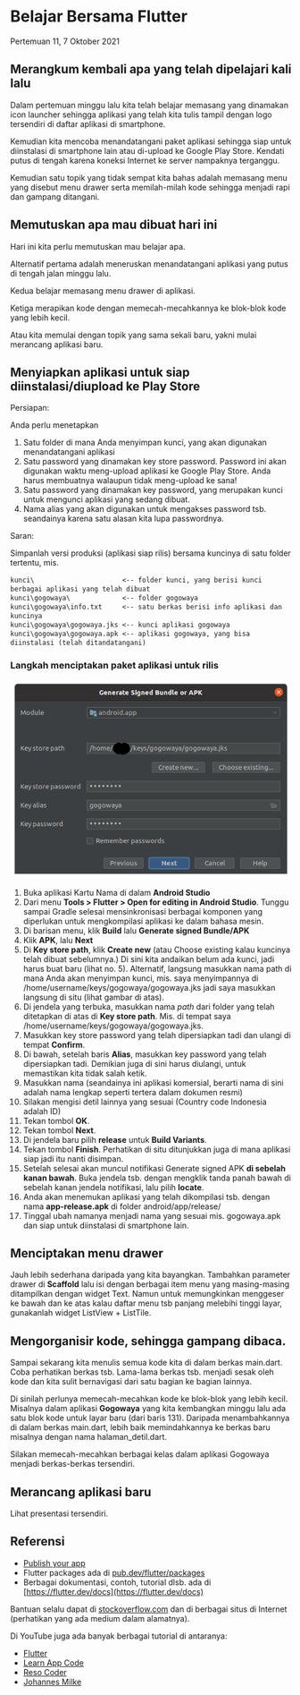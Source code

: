 # Belajar Bersama Flutter

Pertemuan 11, 7 Oktober 2021


## Merangkum kembali apa yang telah dipelajari kali lalu

Dalam pertemuan minggu lalu kita telah belajar memasang yang dinamakan icon launcher sehingga aplikasi yang telah kita tulis tampil dengan logo tersendiri di daftar aplikasi di smartphone.

Kemudian kita mencoba menandatangani paket aplikasi sehingga siap untuk diinstalasi di smartphone lain atau di-upload ke Google Play Store. Kendati putus di tengah karena koneksi Internet ke server nampaknya terganggu.

Kemudian satu topik yang tidak sempat kita bahas adalah memasang menu yang disebut menu drawer serta memilah-milah kode sehingga menjadi rapi dan gampang ditangani.


## Memutuskan apa mau dibuat hari ini

Hari ini kita perlu memutuskan mau belajar apa.

Alternatif pertama adalah meneruskan menandatangani aplikasi yang putus di tengah jalan minggu lalu.

Kedua belajar memasang menu drawer di aplikasi.

Ketiga merapikan kode dengan memecah-mecahkannya ke blok-blok kode yang lebih kecil.

Atau kita memulai dengan topik yang sama sekali baru, yakni mulai merancang aplikasi baru.


## Menyiapkan aplikasi untuk siap diinstalasi/diupload ke Play Store

Persiapan:

Anda perlu menetapkan
1. Satu folder di mana Anda menyimpan kunci, yang akan digunakan menandatangani aplikasi
2. Satu password yang dinamakan key store password. Password ini akan digunakan waktu meng-upload aplikasi ke Google Play Store. Anda harus membuatnya walaupun tidak meng-upload ke sana!
3. Satu password yang dinamakan key password, yang merupakan kunci untuk mengunci aplikasi yang sedang dibuat.
4. Nama alias yang akan digunakan untuk mengakses password tsb. seandainya karena satu alasan kita lupa passwordnya.

Saran:

Simpanlah versi produksi (aplikasi siap rilis) bersama kuncinya di satu folder tertentu, mis.
```
kunci\                      <-- folder kunci, yang berisi kunci berbagai aplikasi yang telah dibuat
kunci\gogowaya\             <-- folder gogowaya
kunci\gogowaya\info.txt     <-- satu berkas berisi info aplikasi dan kuncinya
kunci\gogowaya\gogowaya.jks <-- kunci aplikasi gogowaya
kunci\gogowaya\gogowaya.apk <-- aplikasi gogowaya, yang bisa diinstalasi (telah ditandatangani)
```

### Langkah menciptakan paket aplikasi untuk rilis

![Contoh jendela menandatangani aplikasi](./gogowaya/kunci.png?raw=true)

1. Buka aplikasi Kartu Nama di dalam **Android Studio**
2. Dari menu **Tools > Flutter > Open for editing in Android Studio**. Tunggu sampai Gradle selesai mensinkronisasi berbagai komponen yang diperlukan untuk mengkompilasi aplikasi ke dalam bahasa mesin.
3. Di barisan menu, klik **Build** lalu **Generate signed Bundle/APK**
4. Klik **APK**, lalu **Next**
5. Di **Key store path**, klik **Create new** (atau Choose existing kalau kuncinya telah dibuat sebelumnya.) Di sini kita andaikan belum ada kunci, jadi harus buat baru (lihat no. 5). Alternatif, langsung masukkan nama path di mana Anda akan menyimpan kunci, mis. saya menyimpannya di /home/username/keys/gogowaya/gogowaya.jks jadi saya masukkan langsung di situ (lihat gambar di atas).
6. Di jendela yang terbuka, masukkan nama _path_ dari folder yang telah ditetapkan di atas di **Key store path**. Mis. di tempat saya /home/username/keys/gogowaya/gogowaya.jks.
7. Masukkan key store password yang telah dipersiapkan tadi dan ulangi di tempat **Confirm**.
8. Di bawah, setelah baris **Alias**, masukkan key password yang telah dipersiapkan tadi. Demikian juga di sini harus diulangi, untuk memastikan kita tidak salah ketik.
9. Masukkan nama (seandainya ini aplikasi komersial, berarti nama di sini adalah nama lengkap seperti tertera dalam dokumen resmi)
10. Silakan mengisi detil lainnya yang sesuai (Country code Indonesia adalah ID)
11. Tekan tombol **OK**.
12. Tekan tombol **Next**.
13. Di jendela baru pilih **release** untuk **Build Variants**.
14. Tekan tombol **Finish**. Perhatikan di situ ditunjukkan juga di mana aplikasi siap jadi itu nanti disimpan.
15. Setelah selesai akan muncul notifikasi Generate signed APK **di sebelah kanan bawah**. Buka jendela tsb. dengan mengklik tanda panah bawah di sebelah kanan jendela notifikasi, lalu pilih **locate**.
16. Anda akan menemukan aplikasi yang telah dikompilasi tsb. dengan nama **app-release.apk** di folder android/app/release/
17. Tinggal ubah namanya menjadi nama yang sesuai mis. gogowaya.apk dan siap untuk diinstalasi di smartphone lain.


## Menciptakan menu drawer

Jauh lebih sederhana daripada yang kita bayangkan. Tambahkan parameter drawer di **Scaffold** lalu isi dengan berbagai item menu yang masing-masing ditampilkan dengan widget Text. Namun untuk memungkinkan menggeser ke bawah dan ke atas kalau daftar menu tsb panjang melebihi tinggi layar, gunakanlah widget ListView + ListTile.


## Mengorganisir kode, sehingga gampang dibaca.

Sampai sekarang kita menulis semua kode kita di dalam berkas main.dart. Coba perhatikan berkas tsb. Lama-lama berkas tsb. menjadi sesak oleh kode dan kita sulit bernavigasi dari satu bagian ke bagian lainnya.

Di sinilah perlunya memecah-mecahkan kode ke blok-blok yang lebih kecil. Misalnya dalam aplikasi **Gogowaya** yang kita kembangkan minggu lalu ada satu blok kode untuk layar baru (dari baris 131). Daripada menambahkannya di dalam berkas main.dart, lebih baik memindahkannya ke berkas baru misalnya dengan nama halaman_detil.dart.

Silakan memecah-mecahkan berbagai kelas dalam aplikasi Gogowaya menjadi berkas-berkas tersendiri.


## Merancang aplikasi baru

Lihat presentasi tersendiri.


## Referensi

- [Publish your app](https://developer.android.com/studio/publish) 
- Flutter packages ada di [pub.dev/flutter/packages](https://pub.dev/flutter/packages)
- Berbagai dokumentasi, contoh, tutorial dlsb. ada di [https://flutter.dev/docs](https://flutter.dev/docs)

Bantuan selalu dapat di [stockoverflow.com](https://www.stockoverflow.com) dan di berbagai situs di Internet (perhatikan yang ada medium dalam alamatnya).

Di YouTube juga ada banyak berbagai tutorial di antaranya:
- [Flutter](https://www.youtube.com/c/flutterdev)
- [Learn App Code](https://www.youtube.com/c/LearnFlutterCode)
- [Reso Coder](https://www.youtube.com/ResoCoder)
- [Johannes Milke](https://www.youtube.com/JohannesMilke)

